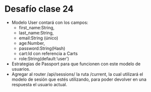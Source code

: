 # Desafío clase 24

- Modelo User contará con los campos:
  - first_name:String,
  - last_name:String,
  - email:String (único)
  - age:Number,
  - password:String(Hash)
  - cart:Id con referencia a Carts
  - role:String(default:’user’)
- Estrategias de Passport para que funcionen con este modelo de usuarios.
- Agregar al router /api/sessions/ la ruta /current, la cual utilizará el modelo de sesión que estés utilizando, para poder devolver en una respuesta el usuario actual.
